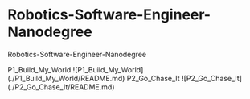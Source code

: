 # Robotics-Software-Engineer-Nanodegree
Robotics-Software-Engineer-Nanodegree


P1_Build_My_World ![P1_Build_My_World] (./P1_Build_My_World/README.md)
P2_Go_Chase_It ![P2_Go_Chase_It] (./P2_Go_Chase_It/README.md)
